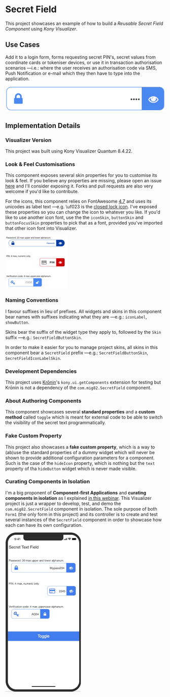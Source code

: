 # Secret Field

This project showcases an example of how to build a *Reusable Secret Field
Component* using *Kony Visualizer*.

## Use Cases

Add it to a login form, forms requesting secret PIN's, secret values from
coordinate cards or tokeniser devices, or use it in transaction authorisation
scenarios —i.e.: where the user receives an authorisation code via SMS, Push
Notification or e-mail which they then have to type into the application.

![Secret Field](/pics/SecretField_pic1.png "Secret Field")

## Implementation Details

### Visualizer Version
This project was built using Kony Visualizer Quantum 8.4.22.

### Look & Feel Customisations

This component exposes several skin properties for you to customise its look & feel. If you believe any properties are missing, please open an issue [here](https://github.com/mig82/SecretField/issues) and I'll consider exposing it. Forks and pull requests are also very welcome if you'd like to contribute.

For the icons, this component relies on FontAwesome [4.7](https://fontawesome.com/v4.7.0/) and uses its unicodes as label text —e.g. \uf023 is the [closed lock icon](https://fontawesome.com/v4.7.0/icon/lock). I've exposed these properties so you can change the icon to whatever you like. If you'd like to use another icon font, use the the `iconSkin`, `buttonSkin` and `buttonFocusSkin` properties to pick that as a font, provided you've imported that other icon font into Visualizer.

![Customisations](/pics/skin_customisations.png "Customisations")

### Naming Conventions

I favour suffixes in lieu of prefixes. All widgets and skins in this component bear names with suffixes indicating what they are —e.g.: `iconLabel`, `showButton`.

Skins bear the suffix of the widget type they apply to, followed by the `Skin` suffix —e.g.: `SecretFieldButtonSkin`.

In order to make it easier for you to manage project skins, all skins in this component bear a `SecretField` prefix —e.g.: `SecretFieldButtonSkin`, `SecretFieldIconLabelSkin`.

### Development Dependencies

This project uses [Krōnin](https://www.npmjs.com/package/kronin)'s `kony.ui.getComponents` extension for testing but Krōnin is not a dependency of the `com.mig82.SecretField` component.

### About Authoring Components

This component showcases several **standard properties** and a **custom method** called `toggle` which is meant for external code to be able to switch the visibility of the secret text programmatically.

### Fake Custom Property

This project also showcases a **fake custom property**, which is a way to (ab)use the standard properties of a dummy widget which will never be shown to provide additional configuration parameters for a component. Such is the case of the `hideIcon` property, which is nothing but the `text` property of tha `hideButton` widget which is never made visible.

### Curating Components in Isolation

I'm a big proponent of **Component-first Applications** and **curating components in isolation** as I explained [in this webinar](https://basecamp.kony.com/s/article-detail/a042K000016N9XQQA0/tech-talk-componentfirst-applications). This Visualizer project is just a wrapper to develop, test, and demo the `com.mig82.SecretField` component in isolation. The sole purpose of both `Form1` (the only form in this project) and its controller is to create and test several instances of the `SecretField` component in order to showcase how each can have its own configuration.

![Secret Field](/pics/SecretField.gif "Secret Field")
